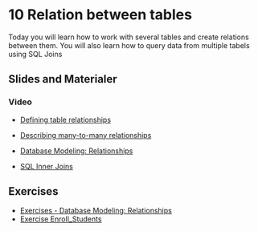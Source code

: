 # 10 Relation between tables
Today you will learn how to work with several tables and create relations between them. You will also learn how to query data from multiple tabels using SQL Joins

## Slides and Materialer

### Video

* [Defining table relationships](https://www.lynda.com/Programming-Foundations-tutorials/Defining-table-relationships/412845/438419-4.html?autoplay=true)
* [Describing many-to-many relationships](https://www.lynda.com/Programming-Foundations-tutorials/Describing-many-many-relationships/412845/438420-4.html?autoplay=true)



* [Database Modeling: Relationships](https://github.com/dat17i/10_Relation_between_tables/blob/master/Slides/16%20-%20Database%20Modeling_%20Relationships.pdf)
<!--* [Joins made Visual](https://github.com/dat17v1/16_Relationer_mellem_tabeller/blob/master/Slides/Visual_SQL_JOINS_orig.jpg)-->
* [SQL Inner Joins](https://www.w3schools.com/sql/sql_join.asp)

<!-- * [Code from teachings](https://github.com/dat17v1/2_16_Relationer_mellem_tabeller/blob/master/Slides/code_from_teachings.sql)-->

## Exercises
<!-- * [Zalando Table Relationships](https://docs.google.com/document/d/e/2PACX-1vQJzz9vzWnplA9w68BWwr7W5SuNfCJc3T4RjZ3l3I7PU5JgW4WtDpmM8Qgpq3HpDP6gniTW06-xQ0EP/pub) -->
* [Exercises - Database Modeling: Relationships](https://docs.google.com/document/d/e/2PACX-1vSeEDa0rXsVAvMULvg7kV5N6ggiFeXX5rfR1EAyxoSD7Zne-0q_A_L6iOwEpok0TYJGZZZLW2ml5sEb/pub)
* [Exercise Enroll_Students](https://github.com/Dat17i/10_exercise_enroll_students/blob/master/README.md)

